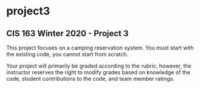 # project3

## CIS 163 Winter 2020 - Project 3

This project focuses on a camping reservation system.
You must start with the existing code, you cannot
start from scratch.

Your project will primarily be graded according to the
rubric; however, the instructor reserves the right
to modify grades based on knowledge of the code, 
student contributions to the code, and team member ratings.

